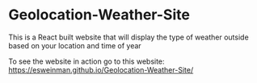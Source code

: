 # Geolocation-Weather-Site
This is a React built website that will display the type of weather outside based on your location and time of year

To see the website in action go to this website: https://esweinman.github.io/Geolocation-Weather-Site/
